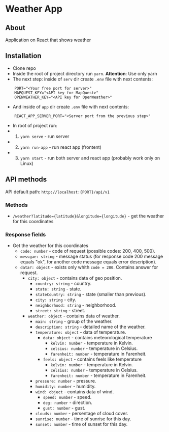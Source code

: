 # Weather App

## About
Application on React that shows weather  

## Installation
- Clone repo
- Inside the root of project directory run `yarn`. **Attention**: Use only yarn
- The next step: inside of `serv` dir create `.env` file with next contents:
```env
	PORT="<Your free port for server>"
	MAPQUEST_KEY="<API key for MapQuest>"
	OPENWEATHER_KEY="<API key for OpenWeather>"
```
- And inside of `app` dir create `.env` file with next contents:
```env
	REACT_APP_SERVER_PORT="<Server port from the previous step>"
```
- In root of project run:
- 1. `yarn serve` - run server
- 2. `yarn run-app` - run react app (frontent)
- 3. `yarn start` - run both server and react app (probably work only on Linux)

## API methods
API default path: `http://localhost:{PORT}/api/v1`

### Methods
- `/weather?latitude={latitude}&longitude={longitude}` - get the weather for this coordinates

### Response fields
- Get the weather for this coordinates
	- `code: number` - code of request (possible codes: 200, 400, 500).
	- `messgae: string` - message status (for response code 200 message equals "ok", for another code message equals error description).
	- `data?: object` - exists only whith `code = 200`. Contains answer for request.
		- `city: object` - contains data of geo position.
			- `country: string` - country.
			- `state: string` - state.
			- `stateCountry: string` - state (smaller than previous).
			- `city: string` - city.
			- `neighborhood: string` - neighborhood.
			- `street: string` - street.
		- `weather: object` - contains data of weather.
			- `main: string` - group of the weather.
			- `description: string` - detailed name of the weather.
			- `temperature: object` - data of temperature.
				- `data: object` - contains meteorological temperature
					- `kelvin: number` - temperature in Kelvin.
					- `celsius: number` - temperature in Celsius.
					- `farenheit: number` - temperature in Farenheit.
				- `feels: object` - contains feels like temperature
					- `kelvin: number` - temperature in Kelvin.
					- `celsius: number` - temperature in Celsius.
					- `farenheit: number` - temperature in Farenheit.
			- `pressure: number` - pressure.
			- `humidity: number` - humidity.
			- `wind: object` - contains data of wind.
				- `speed: number` - speed.
				- `deg: number` - direction.
				- `gust: number` - gust.
			- `clouds: number` - persentage of cloud cover.
			- `sunrise: number` - time of sunrise for this day.
			- `sunset: number` - time of sunset for this day.